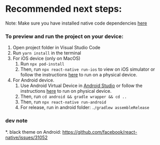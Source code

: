 # Recommended next steps:

Note: Make sure you have installed native code dependencies [here](https://reactnative.dev/docs/environment-setup#installing-dependencies)
​

### To preview and run the project on your device:

1. Open project folder in Visual Studio Code
2. Run `yarn install` in the terminal
3. For iOS device (only on MacOS)
   1. Run `npx pod-install`
   2. Then, run `npx react-native run-ios` to view on iOS simulator or follow the instructions [here](https://reactnative.dev/docs/running-on-device#running-your-app-on-ios-devices) to run on a physical device.
4. For Android device.
   1. Use Android Virtual Device in [Android Studio](https://developer.android.com/studio/index.html) or follow the instructions [here](https://reactnative.dev/docs/running-on-device#running-your-app-on-android-devices) to run on physical device.
   2. Then, run `cd android && gradle wrapper && cd ..`
   3. Then, run `npx react-native run-android`
   4. For release, run in android folder: `./gradlew assembleRelease`

### dev note

\*. black theme on Android: https://github.com/facebook/react-native/issues/31052
